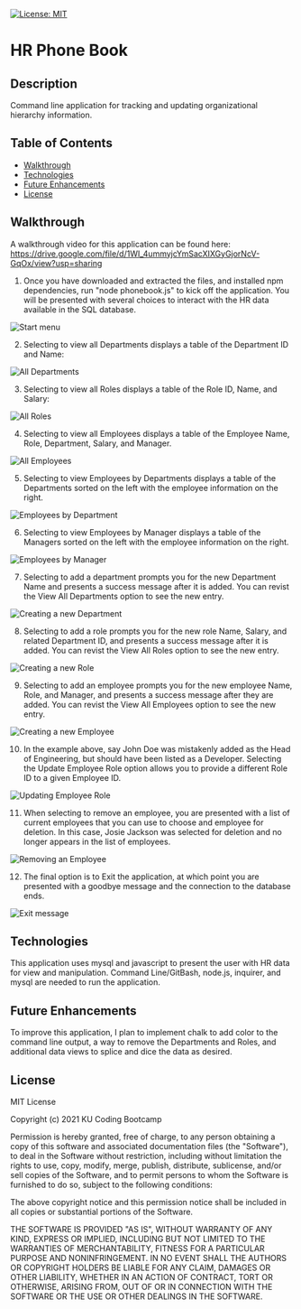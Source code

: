 [![License: MIT](https://img.shields.io/badge/License-MIT-yellow.svg)](https://opensource.org/licenses/MIT)

# HR Phone Book

## Description
Command line application for tracking and updating organizational hierarchy information.

## Table of Contents

* [Walkthrough](#walkthrough)
* [Technologies](#technologies)
* [Future Enhancements](#future-enhancements)
* [License](#license)

## Walkthrough
A walkthrough video for this application can be found here: https://drive.google.com/file/d/1WI_4ummyjcYmSacXIXGyGjorNcV-GqOx/view?usp=sharing

1. Once you have downloaded and extracted the files, and installed npm dependencies, run "node phonebook.js" to kick off the application. You will be presented with several choices to interact with the HR data available in the SQL database.

<img alt="Start menu" src="assets/startMenu.PNG"/>

2. Selecting to view all Departments displays a table of the Department ID and Name:

<img alt="All Departments" src="assets/startdept.PNG"/>

3. Selecting to view all Roles displays a table of the Role ID, Name, and Salary:

<img alt="All Roles" src="assets/startRole.PNG"/>

4. Selecting to view all Employees displays a table of the Employee Name, Role, Department, Salary, and Manager.

<img alt="All Employees" src="assets/startEmp.PNG"/>

5. Selecting to view Employees by Departments displays a table of the Departments sorted on the left with the employee information on the right.

<img alt="Employees by Department" src="assets/empbyDept.PNG"/>

6. Selecting to view Employees by Manager displays a table of the Managers sorted on the left with the employee information on the right.

<img alt="Employees by Manager" src="assets/empbyMgr.PNG"/>

7. Selecting to add a department prompts you for the new Department Name and presents a success message after it is added. You can revist the View All Departments option to see the new entry.

<img alt="Creating a new Department" src="assets/addDept.PNG"/>

8. Selecting to add a role prompts you for the new role Name, Salary, and related Department ID, and presents a success message after it is added. You can revist the View All Roles option to see the new entry.

<img alt="Creating a new Role" src="assets/addRole.PNG"/>

9. Selecting to add an employee prompts you for the new employee Name, Role, and Manager, and presents a success message after they are added. You can revist the View All Employees option to see the new entry.

<img alt="Creating a new Employee" src="assets/johndoe1.PNG"/>

10. In the example above, say John Doe was mistakenly added as the Head of Engineering, but should have been listed as a Developer. Selecting the Update Employee Role option allows you to provide a different Role ID to a given Employee ID.

<img alt="Updating Employee Role" src="assets/johndoe2.PNG"/>

11. When selecting to remove an employee, you are presented with a list of current employees that you can use to choose and employee for deletion. In this case, Josie Jackson was selected for deletion and no longer appears in the list of employees.

<img alt="Removing an Employee" src="assets/removeEMp.PNG"/>

12. The final option is to Exit the application, at which point you are presented with a goodbye message and the connection to the database ends.

<img alt="Exit message" src="assets/exit.PNG"/>

## Technologies

This application uses mysql and javascript to present the user with HR data for view and manipulation. Command Line/GitBash, node.js, inquirer, and mysql are needed to run the application.

## Future Enhancements

To improve this application, I plan to implement chalk to add color to the command line output, a way to remove the Departments and Roles, and additional data views to splice and dice the data as desired.

## License

MIT License

Copyright (c) 2021 KU Coding Bootcamp

Permission is hereby granted, free of charge, to any person obtaining a copy
of this software and associated documentation files (the "Software"), to deal
in the Software without restriction, including without limitation the rights
to use, copy, modify, merge, publish, distribute, sublicense, and/or sell
copies of the Software, and to permit persons to whom the Software is
furnished to do so, subject to the following conditions:

The above copyright notice and this permission notice shall be included in all
copies or substantial portions of the Software.

THE SOFTWARE IS PROVIDED "AS IS", WITHOUT WARRANTY OF ANY KIND, EXPRESS OR
IMPLIED, INCLUDING BUT NOT LIMITED TO THE WARRANTIES OF MERCHANTABILITY,
FITNESS FOR A PARTICULAR PURPOSE AND NONINFRINGEMENT. IN NO EVENT SHALL THE
AUTHORS OR COPYRIGHT HOLDERS BE LIABLE FOR ANY CLAIM, DAMAGES OR OTHER
LIABILITY, WHETHER IN AN ACTION OF CONTRACT, TORT OR OTHERWISE, ARISING FROM,
OUT OF OR IN CONNECTION WITH THE SOFTWARE OR THE USE OR OTHER DEALINGS IN THE
SOFTWARE.